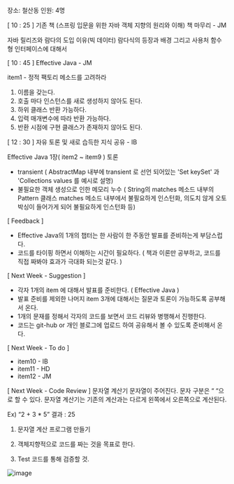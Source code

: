 장소: 철산동
인원: 4명
 
[ 10 : 25 ] 기존 책 (스프링 입문을 위한 자바 객체 지향의 원리와 이해) 책 마무리 - JM

자바 릴리즈와 람다의 도입 이유(빅 데이터)
람다식의 등장과 배경 그리고 사용처
함수형 인터페이스에 대해서

[ 10 : 45 ] Effective Java - JM

item1 - 정적 팩토리 메소드를 고려하라
1. 이름을 갖는다.
2. 호출 마다 인스턴스를 새로 생성하지 않아도 된다.
3. 하위 클래스 반환 가능하다.
4. 입력 매개변수에 따라 반환 가능하다.
5. 반환 시점에 구현 클래스가 존재하지 않아도 된다. 

[ 12 : 30 ] 자유 토론 및  새로 습득한 지식 공유 - IB

Effective Java 1장( item2 ~ item9 ) 토론
- transient ( AbstractMap 내부에 transient 로 선언 되어있는 'Set keySet' 과 'Collections values 를 예시로 설명)
- 불필요한 객체 생성으로 인한 메모리 누수 ( String의 matches 메소드 내부의 Pattern 클래스 matches 메소드 내부에서 불필요하게 인스턴화, 의도치 않게 오토박싱이 들어가게 되어 불필요하게 인스턴화 등)

[ Feedback ]
- Effective Java의 1개의 챕터는 한 사람이 한 주동안 발표를 준비하는게 부담스럽다.
- 코드를 타이핑 하면서 이해하는 시간이 필요하다. ( 책과 이론만 공부하고, 코드를 직접 짜봐야 효과가 극대화 되는것 같다. )
 
[ Next Week - Suggestion ]
- 각자 1개의 item 에 대해서 발표를 준비한다. ( Effective Java )
- 발표 준비를 제외한 나머지 item 3개에 대해서는 질문과 토론이 가능하도록 공부해서 온다.
- 1개의 문재를 정해서 각자의 코드를 보면서 코드 리뷰와 병행해서 진행한다.
- 코드는 git-hub or 개인 블로그에 업로드 하여 공유해서 볼 수 있도록 준비해서 온다.
 
[ Next Week - To do ]
- item10 - IB
- item11 - HD
- item12 - JM
 
[ Next Week - Code Review ]
문자열 계산기
문자열이 주어진다. 문자 구분은 “ “으로 할 수 있다. 
문자열 계산기는 기존의 계산과는 다르게 왼쪽에서 오른쪽으로 계산된다.

Ex) “2 + 3 * 5” 결과 : 25 

1. 문자열 계산 프로그램 만들기

2. 객체지향적으로 코드를 짜는 것을 목표로 한다. 

3. Test 코드를 통해 검증할 것.


![image](https://user-images.githubusercontent.com/78134917/171018363-386e0f66-e29a-41fa-b223-240b1a1ba779.png)
